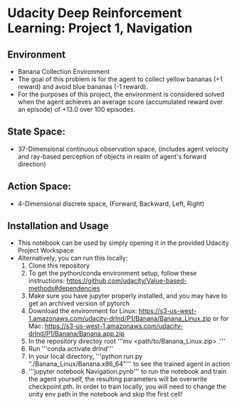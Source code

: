 # Udacity Deep Reinforcement Learning: Project 1, Navigation 

## Environment 
* Banana Collection Environment 
* The goal of this problem is for the agent to collect yellow bananas (+1 reward) and avoid blue bananas (-1 reward). 
* For the purposes of this project, the environment is considered solved when the agent achieves an average score (accumulated reward over an episode) of +13.0 over 100 episodes. 

## State Space: 
* 37-Dimensional continuous observation space, (includes agent velocity and ray-based perception of objects in realm of agent's forward direction)

## Action Space: 
* 4-Dimensional discrete space, (Forward, Backward, Left, Right) 

## Installation and Usage 
* This notebook can be used by simply opening it in the provided Udacity Project Workspace 
* Alternatively, you can run this locally: 
    1. Clone this repository
    2. To get the python/conda environment setup, follow these instructions: https://github.com/udacity/Value-based-methods#dependencies
    3. Make sure you have jupyter properly installed, and you may have to get an archived version of pytorch 
    3. Download the environment for Linux: https://s3-us-west-1.amazonaws.com/udacity-drlnd/P1/Banana/Banana_Linux.zip or for Mac: https://s3-us-west-1.amazonaws.com/udacity-drlnd/P1/Banana/Banana.app.zip
    4. In the repository directoy root '''mv <path/to/Banana_Linux.zip\> .''' 
    4. Run '''conda activate drlnd''' 
    5. In your local directory, '''python run.py "./Banana_Linux/Banana.x86_64"''' to see the trained agent in action
    6. '''jupyter notebook Navigation.pynb''' to run the notebook and train the agent yourself, the resulting parameters will be overwrite checkpoint.pth. In order to train locally, you will need to change the unity env path in the notebook and skip the first cell! 
